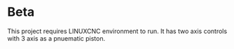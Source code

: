 # Beta
This project requires LINUXCNC environment to run. It has two axis controls with 3 axis as a pnuematic piston.
